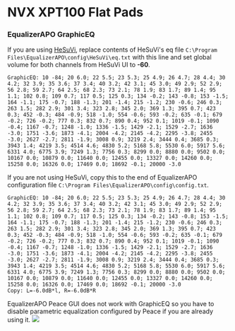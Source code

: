 # NVX XPT100 Flat Pads
### EqualizerAPO GraphicEQ
If you are using [HeSuVi](https://sourceforge.net/projects/hesuvi/), replace contents of HeSuVi's eq file `C:\Program Files\EqualizerAPO\config\HeSuVi\eq.txt` with this line and set global volume for both channels from HeSuVi UI to **-60**.
```
GraphicEQ: 10 -84; 20 6.0; 22 5.5; 23 5.3; 25 4.9; 26 4.7; 28 4.4; 30 4.2; 32 3.9; 35 3.6; 37 3.4; 40 3.2; 42 3.1; 45 3.0; 49 2.9; 52 2.9; 56 2.8; 59 2.7; 64 2.5; 68 2.3; 73 2.1; 78 1.9; 83 1.7; 89 1.4; 95 1.1; 102 0.8; 109 0.7; 117 0.5; 125 0.3; 134 -0.2; 143 -0.8; 153 -1.5; 164 -1.1; 175 -0.7; 188 -1.3; 201 -1.4; 215 -1.2; 230 -0.6; 246 0.3; 263 1.5; 282 2.9; 301 3.4; 323 2.8; 345 2.0; 369 1.3; 395 0.7; 423 0.3; 452 -0.3; 484 -0.9; 518 -1.0; 554 -0.6; 593 -0.2; 635 -0.1; 679 -0.2; 726 -0.2; 777 0.3; 832 0.7; 890 0.4; 952 0.1; 1019 -0.1; 1090 -0.4; 1167 -0.7; 1248 -1.0; 1336 -1.5; 1429 -2.1; 1529 -2.7; 1636 -3.0; 1751 -3.6; 1873 -4.1; 2004 -4.2; 2145 -4.2; 2295 -3.8; 2455 -3.0; 2627 -2.7; 2811 -1.9; 3008 0.9; 3219 2.4; 3444 0.4; 3685 0.3; 3943 1.4; 4219 3.5; 4514 4.6; 4830 5.2; 5168 5.8; 5530 6.0; 5917 5.6; 6331 4.0; 6775 3.9; 7249 1.3; 7756 0.3; 8299 0.0; 8880 0.0; 9502 0.0; 10167 0.0; 10879 0.0; 11640 0.0; 12455 0.0; 13327 0.0; 14260 0.0; 15258 0.0; 16326 0.0; 17469 0.0; 18692 -0.1; 20000 -3.0
```
If you are not using HeSuVi, copy this to the end of EqualizerAPO configuration file `C:\Program Files\EqualizerAPO\config\config.txt`.
```
GraphicEQ: 10 -84; 20 6.0; 22 5.5; 23 5.3; 25 4.9; 26 4.7; 28 4.4; 30 4.2; 32 3.9; 35 3.6; 37 3.4; 40 3.2; 42 3.1; 45 3.0; 49 2.9; 52 2.9; 56 2.8; 59 2.7; 64 2.5; 68 2.3; 73 2.1; 78 1.9; 83 1.7; 89 1.4; 95 1.1; 102 0.8; 109 0.7; 117 0.5; 125 0.3; 134 -0.2; 143 -0.8; 153 -1.5; 164 -1.1; 175 -0.7; 188 -1.3; 201 -1.4; 215 -1.2; 230 -0.6; 246 0.3; 263 1.5; 282 2.9; 301 3.4; 323 2.8; 345 2.0; 369 1.3; 395 0.7; 423 0.3; 452 -0.3; 484 -0.9; 518 -1.0; 554 -0.6; 593 -0.2; 635 -0.1; 679 -0.2; 726 -0.2; 777 0.3; 832 0.7; 890 0.4; 952 0.1; 1019 -0.1; 1090 -0.4; 1167 -0.7; 1248 -1.0; 1336 -1.5; 1429 -2.1; 1529 -2.7; 1636 -3.0; 1751 -3.6; 1873 -4.1; 2004 -4.2; 2145 -4.2; 2295 -3.8; 2455 -3.0; 2627 -2.7; 2811 -1.9; 3008 0.9; 3219 2.4; 3444 0.4; 3685 0.3; 3943 1.4; 4219 3.5; 4514 4.6; 4830 5.2; 5168 5.8; 5530 6.0; 5917 5.6; 6331 4.0; 6775 3.9; 7249 1.3; 7756 0.3; 8299 0.0; 8880 0.0; 9502 0.0; 10167 0.0; 10879 0.0; 11640 0.0; 12455 0.0; 13327 0.0; 14260 0.0; 15258 0.0; 16326 0.0; 17469 0.0; 18692 -0.1; 20000 -3.0
Copy: L=-6.0dB*l, R=-6.0dB*R
```
EqualizerAPO Peace GUI does not work with GraphicEQ so you have to disable parametric equalization configured by Peace if you are already using it.
![](https://raw.githubusercontent.com/jaakkopasanen/AutoEq/master/results/Innerfidelity%202017/innerfidelity/onear/NVX%20XPT100%20Flat%20Pads/NVX%20XPT100%20Flat%20Pads.png)
